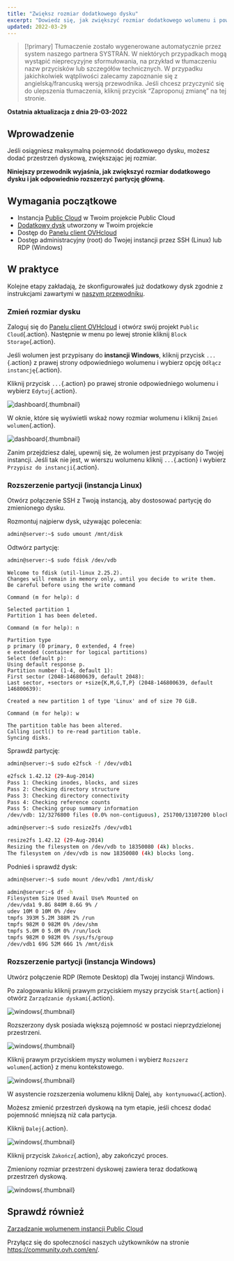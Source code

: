 ```yaml
---
title: "Zwiększ rozmiar dodatkowego dysku"
excerpt: "Dowiedz się, jak zwiększyć rozmiar dodatkowego wolumenu i powiększyć jego partycję główną"
updated: 2022-03-29
---
```


> [!primary]
> Tłumaczenie zostało wygenerowane automatycznie przez system naszego partnera SYSTRAN. W niektórych przypadkach mogą wystąpić nieprecyzyjne sformułowania, na przykład w tłumaczeniu nazw przycisków lub szczegółów technicznych. W przypadku jakichkolwiek wątpliwości zalecamy zapoznanie się z angielską/francuską wersją przewodnika. Jeśli chcesz przyczynić się do ulepszenia tłumaczenia, kliknij przycisk “Zaproponuj zmianę” na tej stronie.
> 

**Ostatnia aktualizacja z dnia 29-03-2022**

## Wprowadzenie

Jeśli osiągniesz maksymalną pojemność dodatkowego dysku, możesz dodać przestrzeń dyskową, zwiększając jej rozmiar. 

**Niniejszy przewodnik wyjaśnia, jak zwiększyć rozmiar dodatkowego dysku i jak odpowiednio rozszerzyć partycję główną.**

## Wymagania początkowe

- Instancja [Public Cloud](https://www.ovhcloud.com/pl/public-cloud/) w Twoim projekcie Public Cloud
- [Dodatkowy dysk](/pages/platform/public-cloud/create_and_configure_an_additional_disk_on_an_instance) utworzony w Twoim projekcie
- Dostęp do [Panelu client OVHcloud](https://www.ovh.com/auth/?action=gotomanager&from=https://www.ovh.pl/&ovhSubsidiary=pl)
- Dostęp administracyjny (root) do Twojej instancji przez SSH (Linux) lub RDP (Windows)

## W praktyce

Kolejne etapy zakładają, że skonfigurowałeś już dodatkowy dysk zgodnie z instrukcjami zawartymi w [naszym przewodniku](/pages/platform/public-cloud/create_and_configure_an_additional_disk_on_an_instance).

### Zmień rozmiar dysku

Zaloguj się do [Panelu client OVHcloud](https://www.ovh.com/auth/?action=gotomanager&from=https://www.ovh.pl/&ovhSubsidiary=pl) i otwórz swój projekt `Public Cloud`{.action}. Następnie w menu po lewej stronie kliknij `Block Storage`{.action}.

Jeśli wolumen jest przypisany do **instancji Windows**, kliknij przycisk `...`{.action} z prawej strony odpowiedniego wolumenu i wybierz opcję `Odłącz instancję`{.action}.

Kliknij przycisk `...`{.action} po prawej stronie odpowiedniego wolumenu i wybierz `Edytuj`{.action}.

![dashboard](images/increase-disk-02.png){.thumbnail}

W oknie, które się wyświetli wskaż nowy rozmiar wolumenu i kliknij `Zmień wolumen`{.action}.

![dashboard](images/increase-disk-03.png){.thumbnail}

Zanim przejdziesz dalej, upewnij się, że wolumen jest przypisany do Twojej instancji. Jeśli tak nie jest, w wierszu wolumenu kliknij `...`{.action} i wybierz `Przypisz do instancji`{.action}.

### Rozszerzenie partycji (instancja Linux)

Otwórz połączenie SSH z Twoją instancją, aby dostosować partycję do zmienionego dysku.

Rozmontuj najpierw dysk, używając polecenia:

```bash
admin@server:~$ sudo umount /mnt/disk
```

Odtwórz partycję:

```bash
admin@server:~$ sudo fdisk /dev/vdb
```
```console
Welcome to fdisk (util-linux 2.25.2).
Changes will remain in memory only, until you decide to write them.
Be careful before using the write command
```
```console
Command (m for help): d

Selected partition 1
Partition 1 has been deleted.
```
```console
Command (m for help): n

Partition type
p primary (0 primary, 0 extended, 4 free)
e extended (container for logical partitions)
Select (default p):
Using default response p.
Partition number (1-4, default 1):
First sector (2048-146800639, default 2048):
Last sector, +sectors or +size{K,M,G,T,P} (2048-146800639, default 146800639):

Created a new partition 1 of type 'Linux' and of size 70 GiB.
```
```console
Command (m for help): w

The partition table has been altered.
Calling ioctl() to re-read partition table.
Syncing disks.
```

Sprawdź partycję:

```bash
admin@server:~$ sudo e2fsck -f /dev/vdb1

e2fsck 1.42.12 (29-Aug-2014)
Pass 1: Checking inodes, blocks, and sizes
Pass 2: Checking directory structure
Pass 3: Checking directory connectivity
Pass 4: Checking reference counts
Pass 5: Checking group summary information
/dev/vdb: 12/3276800 files (0.0% non-contiguous), 251700/13107200 blocks
```

```bash
admin@server:~$ sudo resize2fs /dev/vdb1

resize2fs 1.42.12 (29-Aug-2014)
Resizing the filesystem on /dev/vdb to 18350080 (4k) blocks.
The filesystem on /dev/vdb is now 18350080 (4k) blocks long.
```

Podnieś i sprawdź dysk:

```bash
admin@server:~$ sudo mount /dev/vdb1 /mnt/disk/
```

```bash
admin@server:~$ df -h
Filesystem Size Used Avail Use% Mounted on
/dev/vda1 9.8G 840M 8.6G 9% /
udev 10M 0 10M 0% /dev
tmpfs 393M 5.2M 388M 2% /run
tmpfs 982M 0 982M 0% /dev/shm
tmpfs 5.0M 0 5.0M 0% /run/lock
tmpfs 982M 0 982M 0% /sys/fs/group
/dev/vdb1 69G 52M 66G 1% /mnt/disk
```

### Rozszerzenie partycji (instancja Windows)

Utwórz połączenie RDP (Remote Desktop) dla Twojej instancji Windows.

Po zalogowaniu kliknij prawym przyciskiem myszy przycisk `Start`{.action} i otwórz `Zarządzanie dyskami`{.action}.

![windows](images/resize-win-01.png){.thumbnail}

Rozszerzony dysk posiada większą pojemność w postaci nieprzydzielonej przestrzeni.

![windows](images/resize-win-02.png){.thumbnail}

Kliknij prawym przyciskiem myszy wolumen i wybierz `Rozszerz wolumen`{.action} z menu kontekstowego.

![windows](images/resize-win-03.png){.thumbnail}

W asystencie rozszerzenia wolumenu kliknij Dalej, `aby kontynuować`{.action}.

Możesz zmienić przestrzeń dyskową na tym etapie, jeśli chcesz dodać pojemność mniejszą niż cała partycja.

Kliknij `Dalej`{.action}.

![windows](images/resize-win-04.png){.thumbnail}

Kliknij przycisk `Zakończ`{.action}, aby zakończyć proces.

Zmieniony rozmiar przestrzeni dyskowej zawiera teraz dodatkową przestrzeń dyskową.

![windows](images/resize-win-05.png){.thumbnail}

## Sprawdź również

[Zarządzanie wolumenem instancji Public Cloud](/pages/platform/public-cloud/create_and_configure_an_additional_disk_on_an_instance)

Przyłącz się do społeczności naszych użytkowników na stronie <https://community.ovh.com/en/>.